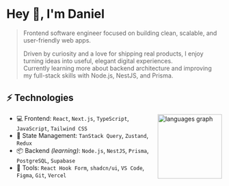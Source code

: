 <h1 align="left" id="macropower-title">Hey 👋, I'm Daniel</h1>

>Frontend software engineer focused on building clean, scalable, and user-friendly web apps.
>  
>Driven by curiosity and a love for shipping real products, I enjoy turning ideas into useful, elegant digital experiences.  
>Currently learning more about backend architecture and improving my full-stack skills with Node.js, NestJS, and Prisma.

## ⚡ Technologies

<a href="#daniel-majer-title">
 <img align="right" src="https://github-readme-stats.vercel.app/api/top-langs?username=daniel-majer&locale=en&hide_title=false&layout=compact&card_width=320&langs_count=5&theme=tokyonight&hide_border=false" height="150" alt="languages graph"  />
</a>

- 💻 Frontend: `React`, `Next.js`, `TypeScript`, `JavaScript`, `Tailwind CSS`
- 🔌 State Management: `TanStack Query`, `Zustand`, `Redux`
- 📦 Backend *(learning)*: `Node.js`, `NestJS`, `Prisma`, `PostgreSQL`, `Supabase`
- 🧰 Tools: `React Hook Form`, `shadcn/ui`, `VS Code`, `Figma`, `Git`, `Vercel`


<!--## 📊 Github Stats
<div>
  <img alt="Profile Stats" class="img" src="http://github-profile-summary-cards.vercel.app/api/cards/profile-details?username=daniel-majer&theme=tokyonight" />
  <img src="https://github-readme-stats.vercel.app/api?username=daniel-majer&hide_title=false&hide_rank=false&show_icons=true&include_all_commits=true&count_private=true&disable_animations=false&theme=tokyonight&locale=en&hide_border=false" height="150" alt="stats graph"  />
  <img src="https://github-readme-stats.vercel.app/api/top-langs?username=daniel-majer&locale=en&hide_title=false&layout=compact&card_width=320&langs_count=5&theme=tokyonight&hide_border=false" height="150" alt="languages graph"  />
</div>
<img src="https://komarev.com/ghpvc/?username=daniel-majer&color=1e3050&style=plastic" alt="ecemgo"/>

<br>

<p align="right">
  <a href="https://github.com/daniel-majer">
    <img src="https://komarev.com/ghpvc/?username=daniel-majer&color=1e3050&style=plastic" alt="ecemgo"/>
  </a>
</p>

-->


<!--
**dnomjr/dnomjr** is a ✨ _special_ ✨ repository because its `README.md` (this file) appears on your GitHub profile.

Here are some ideas to get you started:

- 🔭 I’m currently working on ...
- 🌱 I’m currently learning ...
- 👯 I’m looking to collaborate on ...
- 🤔 I’m looking for help with ...
- 💬 Ask me about ...
- 📫 How to reach me: ...
- 😄 Pronouns: ...
- ⚡ Fun fact: ...
-->
